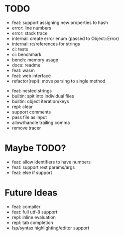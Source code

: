 # TODO
- feat: support assigning new properties to hash
- error: line numbers
- error: stack trace
- internal: create error enum (passed to Object::Error)
- internal: rc/references for strings
- ci: tests
- ci: benchmark
- bench: memory usage
- docs: readme
- feat: wasm
- feat: web interface
- refactor(repl): move parsing to single method
+ feat: nested strings
+ builtin: spit into individual files
+ builtin: object iteration/keys
+ repl: clear
+ support comments
+ pass file as input
+ allow/handle trailing comma
+ remove tracer

# Maybe TODO?
- feat: allow identifiers to have numbers
- feat: support rest params/args
- feat: else if support

# Future Ideas
- feat: compiler
- feat: full utf-8 support
- repl: inline evaluation
- repl: tab completion
- lsp/syntax highlighting/editor support